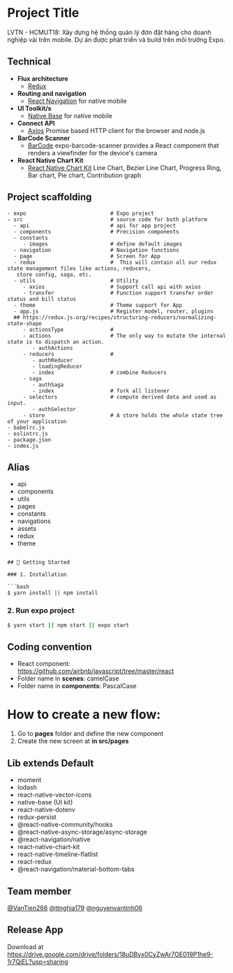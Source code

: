 # Project Title

LVTN - HCMUT18: Xây dựng hệ thống quản lý đơn đặt hàng cho doanh nghiệp vải trên mobile.
Dự án được phát triển và build trên môi trường Expo.
## Technical

- **Flux architecture**
  - [Redux](https://redux.js.org/docs/introduction/)
- **Routing and navigation**
  - [React Navigation](https://github.com/react-navigation/react-navigation) for native mobile
- **UI Toolkit/s**
  - [Native Base](https://nativebase.io/) for native mobile
- **Connect API**
  - [Axios](https://github.com/axios/axios) Promise based HTTP client for the browser and node.js
- **BarCode Scanner**
  - [BarCode](https://docs.expo.dev/versions/latest/sdk/bar-code-scanner/) expo-barcode-scanner provides a React component that renders a viewfinder for the device's camera
- **React Native Chart Kit**
  - [React Native Chart Kit](https://www.npmjs.com/package/react-native-chart-kit) Line Chart, Bezier Line Chart, Progress Ring, Bar chart, Pie chart, Contribution graph
## Project scaffolding
```
- expo                           # Expo project
- src                            # source code for both platform
  - api                          # api for app project
  - components                   # Precision components
  - constants
     - images                    # define default images
  - navigation                   # Navigation functions
  - page                         # Screen for App
  - redux                        #  This will contain all our redux state management files like actions, reducers,
   store config, saga, etc.
  - utils                        # Utility
     - axios                     # Support call api with axios
     - transfer                  # Function support transfer order status and bill status
  - theme                        # Theme support for App
  - app.js                       # Register model, router, plugins  
  ## https://redux.js.org/recipes/structuring-reducers/normalizing-state-shape
     - actionsType               #
     - actions                   # The only way to mutate the internal state is to dispatch an action.
        - authActions
     - reducers                  #
        - authReducer
        - loadingReducer
        - index                  # combine Reducers
     - saga
        - authSaga
        - index                  # fork all listener
     - selectors                 # compute derived data and used as input.
        - authSelector
     - store                     # A store holds the whole state tree of your application
- babelrc.js
- eslintrc.js
- package.json
- index.js
```

## Alias
- api
- components
- utils
- pages
- constants
- navigations
- assets
- redux
- theme
```

## 🚀 Getting Started

### 1. Installation

```bash
$ yarn install || npm install
```
### 2. Run expo project

```sh
$ yarn start || npm start || expo start
```

## Coding convention

- React component: https://github.com/airbnb/javascript/tree/master/react
- Folder name in **scenes**: camelCase
- Folder name in **components**: PascalCase

# How to create a new flow:

1. Go to **pages** folder and define the new component
3. Create the new screen at **in src/pages**

## Lib extends Default

- moment
- lodash
- react-native-vector-icons
- native-base (UI kit)
- react-native-dotenv
- redux-persist
- @react-native-community/hooks
- @react-native-async-storage/async-storage
- @react-navigation/native
- react-native-chart-kit
- react-native-timeline-flatlist
- react-redux
- @react-navigation/material-bottom-tabs
## Team member

[@VanTien266](https://github.com/VanTien266)
[@ttnghia179](https://github.com/ttnghia179)
[@nguyenvantinh06](https://github.com/nguyenvantinh06)

## Release App

Download at https://drive.google.com/drive/folders/18uDByx0CyZwAr7OE019P1he9-1r7QiEL?usp=sharing